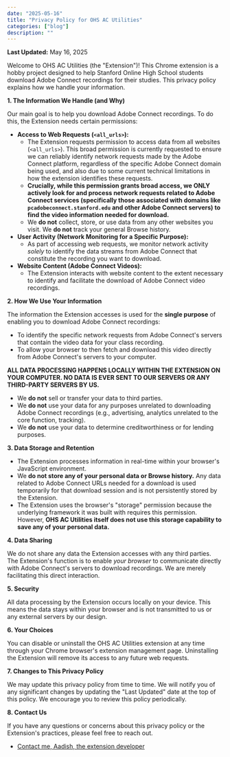 ```yaml
---
date: "2025-05-16"
title: "Privacy Policy for OHS AC Utilities"
categories: ["blog"]
description: ""
---
```


**Last Updated:** May 16, 2025

Welcome to OHS AC Utilities (the "Extension")! This Chrome extension is a hobby project designed to help Stanford Online High School students download Adobe Connect recordings for their studies. This privacy policy explains how we handle your information.

**1. The Information We Handle (and Why)**

Our main goal is to help you download Adobe Connect recordings. To do this, the Extension needs certain permissions:

- **Access to Web Requests (`<all_urls>`):**
  - The Extension requests permission to access data from all websites (`<all_urls>`). This broad permission is currently requested to ensure we can reliably identify network requests made by the Adobe Connect platform, regardless of the specific Adobe Connect domain being used, and also due to some current technical limitations in how the extension identifies these requests.
  - **Crucially, while this permission grants broad access, we ONLY actively look for and process network requests related to Adobe Connect services (specifically those associated with domains like `pcadobeconnect.stanford.edu` and other Adobe Connect servers) to find the video information needed for download.**
  - We **do not** collect, store, or use data from any other websites you visit. We **do not** track your general Browse history.
- **User Activity (Network Monitoring for a Specific Purpose):**
  - As part of accessing web requests, we monitor network activity _solely_ to identify the data streams from Adobe Connect that constitute the recording you want to download.
- **Website Content (Adobe Connect Videos):**
  - The Extension interacts with website content to the extent necessary to identify and facilitate the download of Adobe Connect video recordings.

**2. How We Use Your Information**

The information the Extension accesses is used for the **single purpose** of enabling you to download Adobe Connect recordings:

- To identify the specific network requests from Adobe Connect's servers that contain the video data for your class recording.
- To allow your browser to then fetch and download this video directly from Adobe Connect's servers to your computer.

**ALL DATA PROCESSING HAPPENS LOCALLY WITHIN THE EXTENSION ON YOUR COMPUTER. NO DATA IS EVER SENT TO OUR SERVERS OR ANY THIRD-PARTY SERVERS BY US.**

- We **do not** sell or transfer your data to third parties.
- We **do not** use your data for any purposes unrelated to downloading Adobe Connect recordings (e.g., advertising, analytics unrelated to the core function, tracking).
- We **do not** use your data to determine creditworthiness or for lending purposes.

**3. Data Storage and Retention**

- The Extension processes information in real-time within your browser's JavaScript environment.
- We **do not store any of your personal data or Browse history.** Any data related to Adobe Connect URLs needed for a download is used temporarily for that download session and is not persistently stored by the Extension.
- The Extension uses the browser's "storage" permission because the underlying framework it was built with requires this permission. However, **OHS AC Utilities itself does not use this storage capability to save any of your personal data.**

**4. Data Sharing**

We do not share any data the Extension accesses with any third parties. The Extension's function is to enable _your browser_ to communicate directly with Adobe Connect's servers to download recordings. We are merely facilitating this direct interaction.

**5. Security**

All data processing by the Extension occurs locally on your device. This means the data stays within your browser and is not transmitted to us or any external servers by our design.

**6. Your Choices**

You can disable or uninstall the OHS AC Utilities extension at any time through your Chrome browser's extension management page. Uninstalling the Extension will remove its access to any future web requests.

**7. Changes to This Privacy Policy**

We may update this privacy policy from time to time. We will notify you of any significant changes by updating the "Last Updated" date at the top of this policy. We encourage you to review this policy periodically.

**8. Contact Us**

If you have any questions or concerns about this privacy policy or the Extension's practices, please feel free to reach out.

- [Contact me, Aadish, the extension developer](mailto:aadish@ohs.stanford.edu)
